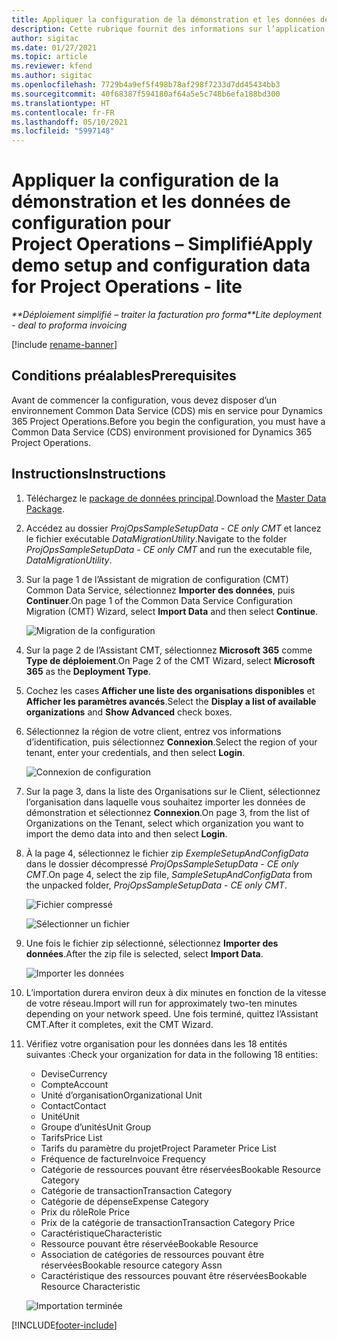 ```yaml
---
title: Appliquer la configuration de la démonstration et les données de configuration – Simplifié
description: Cette rubrique fournit des informations sur l’application de la configuration de démonstration et des données de configuration dans Project Operations.
author: sigitac
ms.date: 01/27/2021
ms.topic: article
ms.reviewer: kfend
ms.author: sigitac
ms.openlocfilehash: 7729b4a9ef5f498b78af298f7233d7dd45434bb3
ms.sourcegitcommit: 40f68387f594180af64a5e5c748b6efa188bd300
ms.translationtype: HT
ms.contentlocale: fr-FR
ms.lasthandoff: 05/10/2021
ms.locfileid: "5997148"
---
```

# <a name="apply-demo-setup-and-configuration-data-for-project-operations---lite"></a><span data-ttu-id="99ab3-103">Appliquer la configuration de la démonstration et les données de configuration pour Project Operations – Simplifié</span><span class="sxs-lookup"><span data-stu-id="99ab3-103">Apply demo setup and configuration data for Project Operations - lite</span></span> 

<span data-ttu-id="99ab3-104">_\*\*Déploiement simplifié – traiter la facturation pro forma_</span><span class="sxs-lookup"><span data-stu-id="99ab3-104">_\*\*Lite deployment - deal to proforma invoicing_</span></span>

[!include [rename-banner](~/includes/cc-data-platform-banner.md)]

## <a name="prerequisites"></a><span data-ttu-id="99ab3-105">Conditions préalables</span><span class="sxs-lookup"><span data-stu-id="99ab3-105">Prerequisites</span></span>

<span data-ttu-id="99ab3-106">Avant de commencer la configuration, vous devez disposer d’un environnement Common Data Service (CDS) mis en service pour Dynamics 365 Project Operations.</span><span class="sxs-lookup"><span data-stu-id="99ab3-106">Before you begin the configuration, you must have a Common Data Service (CDS) environment provisioned for Dynamics 365 Project Operations.</span></span>


## <a name="instructions"></a><span data-ttu-id="99ab3-107">Instructions</span><span class="sxs-lookup"><span data-stu-id="99ab3-107">Instructions</span></span>

1. <span data-ttu-id="99ab3-108">Téléchargez le [package de données principal](https://download.microsoft.com/download/3/4/1/341bf279-a64f-4baa-af31-ce624859b518/ProjOpsSampleSetupData-%20CE%20only.zip).</span><span class="sxs-lookup"><span data-stu-id="99ab3-108">Download the [Master Data Package](https://download.microsoft.com/download/3/4/1/341bf279-a64f-4baa-af31-ce624859b518/ProjOpsSampleSetupData-%20CE%20only.zip).</span></span> 
2. <span data-ttu-id="99ab3-109">Accédez au dossier *ProjOpsSampleSetupData - CE only CMT* et lancez le fichier exécutable *DataMigrationUtility*.</span><span class="sxs-lookup"><span data-stu-id="99ab3-109">Navigate to the folder *ProjOpsSampleSetupData - CE only CMT* and run the executable file, *DataMigrationUtility*.</span></span>
3. <span data-ttu-id="99ab3-110">Sur la page 1 de l’Assistant de migration de configuration (CMT) Common Data Service, sélectionnez **Importer des données**, puis **Continuer**.</span><span class="sxs-lookup"><span data-stu-id="99ab3-110">On page 1 of the Common Data Service Configuration Migration (CMT) Wizard, select **Import Data** and then select **Continue**.</span></span>

    ![Migration de la configuration](./media/1ConfigurationMigration.png)

4. <span data-ttu-id="99ab3-112">Sur la page 2 de l’Assistant CMT, sélectionnez **Microsoft 365** comme **Type de déploiement**.</span><span class="sxs-lookup"><span data-stu-id="99ab3-112">On Page 2 of the CMT Wizard, select **Microsoft 365** as the **Deployment Type**.</span></span>
5. <span data-ttu-id="99ab3-113">Cochez les cases **Afficher une liste des organisations disponibles** et **Afficher les paramètres avancés**.</span><span class="sxs-lookup"><span data-stu-id="99ab3-113">Select the **Display a list of available organizations** and **Show Advanced** check boxes.</span></span>
6. <span data-ttu-id="99ab3-114">Sélectionnez la région de votre client, entrez vos informations d’identification, puis sélectionnez **Connexion**.</span><span class="sxs-lookup"><span data-stu-id="99ab3-114">Select the region of your tenant, enter your credentials, and then select **Login**.</span></span>

   ![Connexion de configuration](./media/2ConfigurationSignin.png)

7. <span data-ttu-id="99ab3-116">Sur la page 3, dans la liste des Organisations sur le Client, sélectionnez l’organisation dans laquelle vous souhaitez importer les données de démonstration et sélectionnez **Connexion**.</span><span class="sxs-lookup"><span data-stu-id="99ab3-116">On page 3, from the list of Organizations on the Tenant, select which organization you want to import the demo data into and then select **Login**.</span></span>
8. <span data-ttu-id="99ab3-117">À la page 4, sélectionnez le fichier zip *ExempleSetupAndConfigData* dans le dossier décompressé *ProjOpsSampleSetupData - CE only CMT*.</span><span class="sxs-lookup"><span data-stu-id="99ab3-117">On page 4, select the zip file, *SampleSetupAndConfigData* from the unpacked folder, *ProjOpsSampleSetupData - CE only CMT*.</span></span>

   ![Fichier compressé](./media/3ZipFile.png)

   ![Sélectionner un fichier](./media/4SelectAFile.png)

9. <span data-ttu-id="99ab3-120">Une fois le fichier zip sélectionné, sélectionnez **Importer des données**.</span><span class="sxs-lookup"><span data-stu-id="99ab3-120">After the zip file is selected, select **Import Data**.</span></span>

   ![Importer les données](./media/5ImportData.png)

10. <span data-ttu-id="99ab3-122">L’importation durera environ deux à dix minutes en fonction de la vitesse de votre réseau.</span><span class="sxs-lookup"><span data-stu-id="99ab3-122">Import will run for approximately two-ten minutes depending on your network speed.</span></span> <span data-ttu-id="99ab3-123">Une fois terminé, quittez l’Assistant CMT.</span><span class="sxs-lookup"><span data-stu-id="99ab3-123">After it completes, exit the CMT Wizard.</span></span> 
11. <span data-ttu-id="99ab3-124">Vérifiez votre organisation pour les données dans les 18 entités suivantes :</span><span class="sxs-lookup"><span data-stu-id="99ab3-124">Check your organization for data in the following 18 entities:</span></span>

    -   <span data-ttu-id="99ab3-125">Devise</span><span class="sxs-lookup"><span data-stu-id="99ab3-125">Currency</span></span>
    -   <span data-ttu-id="99ab3-126">Compte</span><span class="sxs-lookup"><span data-stu-id="99ab3-126">Account</span></span>
    -   <span data-ttu-id="99ab3-127">Unité d’organisation</span><span class="sxs-lookup"><span data-stu-id="99ab3-127">Organizational Unit</span></span>
    -   <span data-ttu-id="99ab3-128">Contact</span><span class="sxs-lookup"><span data-stu-id="99ab3-128">Contact</span></span>
    -   <span data-ttu-id="99ab3-129">Unité</span><span class="sxs-lookup"><span data-stu-id="99ab3-129">Unit</span></span>
    -   <span data-ttu-id="99ab3-130">Groupe d’unités</span><span class="sxs-lookup"><span data-stu-id="99ab3-130">Unit Group</span></span>
    -   <span data-ttu-id="99ab3-131">Tarifs</span><span class="sxs-lookup"><span data-stu-id="99ab3-131">Price List</span></span>
    -   <span data-ttu-id="99ab3-132">Tarifs du paramètre du projet</span><span class="sxs-lookup"><span data-stu-id="99ab3-132">Project Parameter Price List</span></span> 
    -   <span data-ttu-id="99ab3-133">Fréquence de facture</span><span class="sxs-lookup"><span data-stu-id="99ab3-133">Invoice Frequency</span></span>
    -   <span data-ttu-id="99ab3-134">Catégorie de ressources pouvant être réservées</span><span class="sxs-lookup"><span data-stu-id="99ab3-134">Bookable Resource Category</span></span>
    -   <span data-ttu-id="99ab3-135">Catégorie de transaction</span><span class="sxs-lookup"><span data-stu-id="99ab3-135">Transaction Category</span></span>
    -   <span data-ttu-id="99ab3-136">Catégorie de dépense</span><span class="sxs-lookup"><span data-stu-id="99ab3-136">Expense Category</span></span>
    -   <span data-ttu-id="99ab3-137">Prix du rôle</span><span class="sxs-lookup"><span data-stu-id="99ab3-137">Role Price</span></span>
    -   <span data-ttu-id="99ab3-138">Prix de la catégorie de transaction</span><span class="sxs-lookup"><span data-stu-id="99ab3-138">Transaction Category Price</span></span>
    -   <span data-ttu-id="99ab3-139">Caractéristique</span><span class="sxs-lookup"><span data-stu-id="99ab3-139">Characteristic</span></span>
    -   <span data-ttu-id="99ab3-140">Ressource pouvant être réservée</span><span class="sxs-lookup"><span data-stu-id="99ab3-140">Bookable Resource</span></span>
    -   <span data-ttu-id="99ab3-141">Association de catégories de ressources pouvant être réservées</span><span class="sxs-lookup"><span data-stu-id="99ab3-141">Bookable resource category Assn</span></span>
    -   <span data-ttu-id="99ab3-142">Caractéristique des ressources pouvant être réservées</span><span class="sxs-lookup"><span data-stu-id="99ab3-142">Bookable Resource Characteristic</span></span>

    ![Importation terminée](./media/6CompleteImport.png)


[!INCLUDE[footer-include](../includes/footer-banner.md)]
